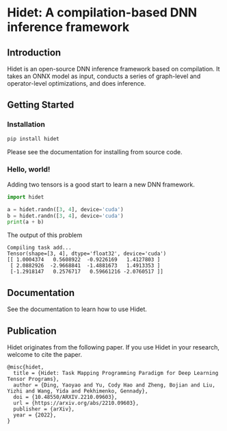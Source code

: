 # Hidet: A compilation-based DNN inference framework

## Introduction
Hidet is an open-source DNN inference framework based on compilation. It takes an ONNX model as input, conducts a series 
of graph-level and operator-level optimizations, and does inference. 

## Getting Started

### Installation
```bash
pip install hidet
```
Please see the documentation for installing from source code.

### Hello, world!
Adding two tensors is a good start to learn a new DNN framework.
```python
import hidet

a = hidet.randn([3, 4], device='cuda')
b = hidet.randn([3, 4], device='cuda')
print(a + b)
```
The output of this problem
```text
Compiling task add...
Tensor(shape=[3, 4], dtype='float32', device='cuda')
[[ 1.0004374   0.5608922  -0.9226169   1.4127803 ]
 [ 2.0882926  -2.9668841  -1.4881673   1.4913353 ]
 [-1.2918147   0.2576717   0.59661216 -2.0760517 ]]
```

## Documentation

See the documentation to learn how to use Hidet.

## Publication
Hidet originates from the following paper. If you use Hidet in your research, welcome to cite the paper.
```text
@misc{hidet,
  title = {Hidet: Task Mapping Programming Paradigm for Deep Learning Tensor Programs},
  author = {Ding, Yaoyao and Yu, Cody Hao and Zheng, Bojian and Liu, Yizhi and Wang, Yida and Pekhimenko, Gennady},
  doi = {10.48550/ARXIV.2210.09603},
  url = {https://arxiv.org/abs/2210.09603},
  publisher = {arXiv},
  year = {2022},
}
```
